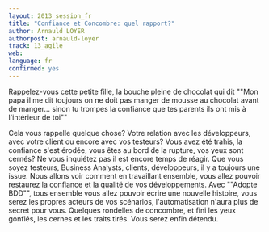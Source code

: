```yaml
---
layout: 2013_session_fr
title: "Confiance et Concombre: quel rapport?"
author: Arnauld LOYER
authorpost: arnauld-loyer
track: 13_agile
web: 
language: fr
confirmed: yes
---
```


Rappelez-vous cette petite fille, la bouche pleine de chocolat qui dit ""Mon papa il me dit toujours on ne doit pas manger de mousse au chocolat avant de manger... sinon tu trompes la confiance que tes parents ils ont mis à l'intérieur de toi""

Cela vous rappelle quelque chose? Votre relation avec les développeurs, avec votre client ou encore avec vos testeurs?
Vous avez été trahis, la confiance s'est érodée, vous êtes au bord de la rupture, vos yeux sont cernés? Ne vous inquiétez pas il est encore temps de réagir. Que vous soyez testeurs, Business Analysts, clients, développeurs, il y a toujours une issue. Nous allons voir comment en travaillant ensemble, vous allez pouvoir restaurez la confiance et la qualité de vos développements. 
Avec ""Adopte BDD"", tous ensemble vous allez pouvoir écrire une nouvelle histoire, vous serez les propres acteurs de vos scénarios, l'automatisation n'aura plus de secret pour vous. Quelques rondelles de concombre, et fini les yeux gonflés, les cernes et les traits tirés. Vous serez enfin détendu.